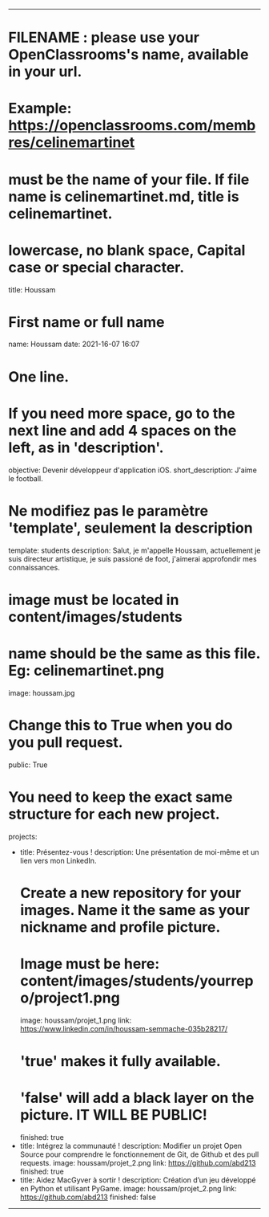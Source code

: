 ---

# FILENAME : please use your OpenClassrooms's name, available in your url.
# Example: https://openclassrooms.com/membres/celinemartinet
# must be the name of your file. If file name is celinemartinet.md, title is celinemartinet.
# lowercase, no blank space, Capital case or special character.
title: Houssam

# First name or full name
name: Houssam
date: 2021-16-07 16:07

# One line.
# If you need more space, go to the next line and add 4 spaces on the left, as in 'description'.
objective: Devenir développeur d'application iOS.
short_description: J'aime le football.

# Ne modifiez pas le paramètre 'template', seulement la description
template: students
description:
    Salut, je m'appelle Houssam, actuellement je suis directeur artistique, je suis passioné de foot, j'aimerai approfondir mes connaissances.
# image must be located in content/images/students
# name should be the same as this file. Eg: celinemartinet.png
image: houssam.jpg

# Change this to True when you do you pull request.
public: True

# You need to keep the exact same structure for each new project.
projects:
  - title: Présentez-vous !
    description: Une présentation de moi-même et un lien vers mon LinkedIn.
    # Create a new repository for your images. Name it the same as your nickname and profile picture.
    # Image must be here: content/images/students/yourrepo/project1.png
    image: houssam/projet_1.png
    link: https://www.linkedin.com/in/houssam-semmache-035b28217/
    # 'true' makes it fully available.
    # 'false' will add a black layer on the picture. IT WILL BE PUBLIC!
    finished: true
  - title: Intégrez la communauté !
    description: Modifier un projet Open Source pour comprendre le fonctionnement de Git, de Github et des pull requests. 
    image: houssam/projet_2.png
    link: https://github.com/abd213
    finished: true
  - title: Aidez MacGyver à sortir !
    description: Création d’un jeu développé en Python et utilisant PyGame.
    image: houssam/projet_2.png
    link: https://github.com/abd213
    finished: false
---